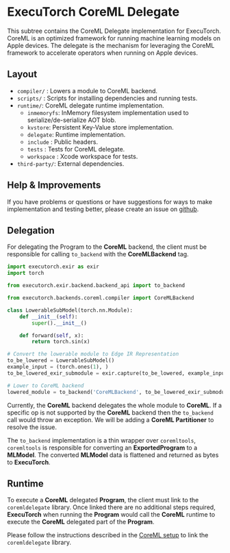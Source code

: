 # ExecuTorch CoreML Delegate


This subtree contains the CoreML Delegate implementation for ExecuTorch.
CoreML is an optimized framework for running machine learning models on Apple devices. The delegate is the mechanism for leveraging the CoreML framework to accelerate operators when running on Apple devices.

## Layout
- `compiler/` : Lowers a module to CoreML backend.
- `scripts/` : Scripts for installing dependencies and running tests. 
- `runtime/`: CoreML delegate runtime implementation.
    - `inmemoryfs`: InMemory filesystem implementation used to serialize/de-serialize AOT blob.
    - `kvstore`: Persistent Key-Value store implementation. 
    - `delegate`: Runtime implementation. 
    - `include` : Public headers. 
    - `tests` :  Tests for CoreML delegate.
    - `workspace` : Xcode workspace for tests.
- `third-party/`: External dependencies.

## Help & Improvements
If you have problems or questions or have suggestions for ways to make
implementation and testing better, please create an issue on [github](https://www.github.com/pytorch/executorch/issues).

## Delegation 

For delegating the Program to the **CoreML** backend, the client must be responsible for calling `to_backend` with the **CoreMLBackend** tag. 

```python
import executorch.exir as exir
import torch

from executorch.exir.backend.backend_api import to_backend

from executorch.backends.coreml.compiler import CoreMLBackend

class LowerableSubModel(torch.nn.Module):
    def __init__(self):
        super().__init__()

    def forward(self, x):
        return torch.sin(x)

# Convert the lowerable module to Edge IR Representation
to_be_lowered = LowerableSubModel()
example_input = (torch.ones(1), )
to_be_lowered_exir_submodule = exir.capture(to_be_lowered, example_input).to_edge()

# Lower to CoreML backend
lowered_module = to_backend('CoreMLBackend', to_be_lowered_exir_submodule, [])
```

Currently, the **CoreML** backend delegates the whole module to **CoreML**. If a specific op is not supported by the **CoreML** backend then the `to_backend` call would throw an exception. We will be adding a **CoreML Partitioner** to resolve the issue. 

The `to_backend` implementation is a thin wrapper over `coremltools`, `coremltools` is responsible for converting an **ExportedProgram** to a **MLModel**. The converted **MLModel** data is flattened and returned as bytes to **ExecuTorch**. 

## Runtime

To execute a **CoreML** delegated **Program**, the client must link to the `coremldelegate` library. Once linked there are no additional steps required, **ExecuTorch** when running the **Program** would call the **CoreML** runtime to execute the **CoreML** delegated part of the **Program**. 

Please follow the instructions described in the [CoreML setup](\backends\apple\coreml\setup.md) to link the `coremldelegate` library. 

  
